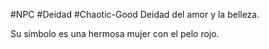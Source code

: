 #NPC #Deidad #Chaotic-Good
Deidad del amor y la belleza.

Su símbolo es una hermosa mujer con el pelo rojo.
